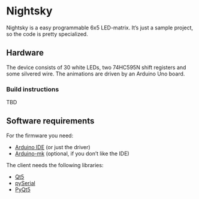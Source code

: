 # Nightsky
Nightsky is a easy programmable 6x5 LED-matrix.
It’s just a sample project, so the code is pretty specialized.

## Hardware
The device consists of 30 white LEDs, two 74HC595N shift registers and some silvered wire.
The animations are driven by an Arduino Uno board.

### Build instructions
TBD

## Software requirements

For the firmware you need:
* [Arduino IDE](http://arduino.cc/en/Main/Software) (or just the driver)
* [Arduino-mk](https://github.com/sudar/Arduino-Makefile) (optional, if you don’t like the IDE)

The client needs the following libraries:
* [Qt5](http://qt-project.org/)
* [pySerial](http://pyserial.sourceforge.net/)
* [PyQt5](http://pyqt.sourceforge.net/)

